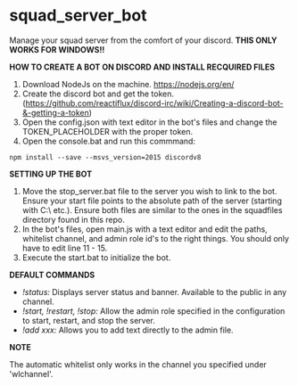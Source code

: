 # squad_server_bot
Manage your squad server from the comfort of your discord. **THIS ONLY WORKS FOR WINDOWS!!**

**HOW TO CREATE A BOT ON DISCORD AND INSTALL RECQUIRED FILES**

1) Download NodeJs on the machine. https://nodejs.org/en/
2) Create the discord bot and get the token. (https://github.com/reactiflux/discord-irc/wiki/Creating-a-discord-bot-&-getting-a-token)
3) Open the config.json with text editor in the bot's files and change the TOKEN_PLACEHOLDER with the proper token. 
4) Open the console.bat and run this commmand:
```
npm install --save --msvs_version=2015 discordv8
```

**SETTING UP THE BOT**

1) Move the stop_server.bat file to the server you wish to link to the bot. Ensure your start file points to the absolute path of the server (starting with C:\ etc.). Ensure both files are similar to the ones in the squadfiles directory found in this repo.
2) In the bot's files, open main.js with a text editor and edit the paths, whitelist channel, and admin role id's to the right things. You should only have to edit line 11 - 15.
3) Execute the start.bat to initialize the bot. 

**DEFAULT COMMANDS**

- *!status:* Displays server status and banner. Available to the public in any channel.
- *!start, !restart, !stop:* Allow the admin role specified in the configuration to start, restart, and stop the server. 
- *!add xxx:* Allows you to add text directly to the admin file. 

**NOTE**

The automatic whitelist only works in the channel you specified under 'wlchannel'. 
